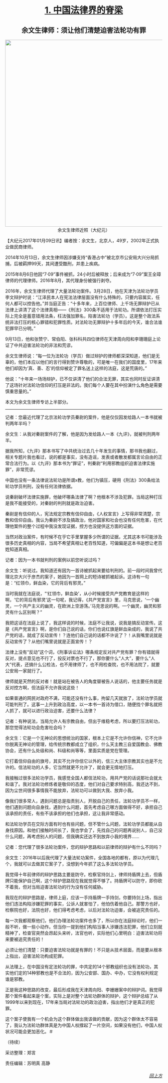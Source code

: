 <a name=top>
<h1 align="center"><a href=#1>1. 中国法律界的脊梁</a><br></h1>
<a name=1>
<h2 align="center"><b>余文生律师：须让他们清楚迫害法轮功有罪</b></h2>
<div align="center"><img src="img/Yu-wensheng-600.jpg" width=600></div>
<div align="center">余文生律师近照（大纪元）</div><p>
【大纪元2017年01月09日讯】编者按：余文生，北京人，49岁，2002年正式执业做民商律师。

2014年10月13日，余文生律师因涉嫌支持“香港占中”被北京市公安局大兴分局抓捕，后被羁押99天，其间遭受酷刑，并患上疾病。

2015年8月6日他因“7‧09”事件被抓，24小时后被释放；后来成为“7‧09”案王全璋律师的代理律师。2016年8月，其代理身份被强行剥夺。

2016年，余文生律师代理了大量法轮功案件。3月28日，他在天津为法轮功学员李文辩护时说：“江泽民本人在宪法法律层面没有什么特殊的，只要内容属实，任何人都可以控告他。”并当庭正告：“十多年来，上百位律师、上千场无罪辩护已从法律上讲清了这个法律真相——《刑法》300条不适用于法轮功。所谓依法打压实际上完全是蓄意错用法条，枉法强加罪名，陷害法轮功（学员）。这是整个政法系统非法打压的核心罪错和犯罪性质。对法轮功无罪辩护十多年后的今天，谁合法谁犯罪早已分明。”

9月13日，他和张赞宁、常伯阳、张科科共四位律师在天津周向阳和李珊珊庭上论证了中共迫害法轮功的非法和荒谬。

余文生律师说：“每一位为法轮功（学员）做过辩护的律师都深深知道，他们是无辜的，他们本应以他们的言行得到赞许尊敬的，可是唯一在我们的国度里，17年来他们却因为‘真、善、忍’的信仰被定了罪名送上这样的法庭，这是荒唐的。”

他说：“十年来一场场辩护，已不仅讲清了他们的合法无罪，其实也同时反证讲清了这场针对法轮功信仰的打压是非法的。我们每个人要在其中扮演什么角色是需要慎重思量的。”

本文为余文生律师专访上半部分。

* * *

记者：您最近代理了北京法轮功学员秦尉的案件，他是仅仅因发给路人一本书就被判两年半吗？

余文生：从我对秦尉案件的了解，他是因为发给路人一本《九评》，就被判刑两年半。

据我所知，《九评》那本书写了中共统治过去几十年发生的事情，那书我也翻过，相关专题片我也看过，说的都是事实，没有造谣，发表或者散发都属言论自由的正常合法行为。以《九评》那本书为“罪证”，判秦尉“利用邪教组织迫害法律实施罪”，非常荒谬。

中国也没有一条法律说法轮功是所谓x教，他们为镇压，硬用《刑法》300条给法轮功学员判刑，没有任何法律依据。

说秦尉破坏法律实施罪，他破坏哪条法律了啊？他根本不涉及犯罪。当局这种打压是我不能接受的，对秦尉的判刑就是政治迫害。

秦尉是有信仰的人，宪法规定宗教有信仰自由，《人权宣言》上写得非常清楚，宗教和信仰自由。我认为秦尉不涉及搞政治，他对国家和社会也没有任何危害，在代理他案件的整个过程中我没发现证据，控方也没提供这方面的证据。

当然对政治案件，有时候不在乎它手里掌握多少所谓的证据，尤其这本书可能涉及很多历史真相的内容，当局不希望真相让老百性知道，可偏偏是这本书是想让老百姓知道真相。

记者：因为一本书就判刑的案例以前您听说过吗？

余文生：听说过。我知道还有因为一首诗被抓起来要给判刑的。前一段时间我曾代理北京大兴于彦杰的案子，她因为一首网上的短诗被抓被起诉。这诗有一句是：“红领巾，鲜血染，它的背后有邪灵。”

当时我就在法庭说，“‘红领巾，鲜血染’，从小时候接受共产党教育是这样的啊，‘它的背后有邪灵’这一句呢，我记得，《共产党宣言》里，马克思说，‘一个幽灵，一个共产主义的幽灵，在欧洲上空游荡。’马克思说的啊。一个幽灵，幽灵和邪灵有什么区别啊？”

我把这话在法庭上说了，我这样说的时候，法庭不让我说，说我是搞反动宣传。这是《共产党宣言》啊，是你们自己说的话，你们也说红旗是鲜血染成的，我说了共产党的话，就成了反动宣传！？连他们自己说的话都不许说了？！从我嘴里说就是反动宣传了？从他们嘴里说就是正面宣传！？

法律上没有“反动”这个词，《刑事诉讼法》哪条规定反对共产党有罪？你有错就得反对，提点意见也不行了，投反对票也不行了，那你要什么“人大”，要什么“人大”代表，还搞什么公检法，也不用律师了，也不用检查院，也不用法院了，就要公安局一家就行了。

律师就是天然的反对者！就是站在被告人的角度替被告人说话的，他主要任务就是反对控方啊，但法庭不允许我说这些！

如果普通的网民对政府不满，可能还没有什么事，拘留几天就放了，法轮功学员就可能判刑了。这事一上升到政治高度，以一本书一首诗为借口，随便找个罪名就把人抓了，就可以进行政治迫害，还要什么法律？

记者：有种说法，当局允许人有宗教自由，但出于维稳考虑，所以要打压法轮功，那您觉得法轮功会危害社会吗？

余文生：它是一个无神论的思想统治的国家，根本上它是不允许你信神，它不允许你脱离无神论的管理，给传统宗教都成立了组织，什么天主教三自爱国教会、佛教协会，还有什么处级和尚、科级和尚等等，里面实质是党在管理。

它打着信仰自由的旗号，其实不允许你信它以外的，信三大主体宗教其实也是不允许的。信法轮功的人多，它当然就更不允许了，就会更无情地打压。

我接触过很多法轮功学员，我感觉全国人都信法轮功，用共产党的话说那社会就太和谐了。我对法轮功修炼者是敬仰的态度，他们对自己要求特别高，我还达不到，因为尘世间很多事情我不能放弃，法轮功可以做到大我、放弃小我。

像我们很多常人，遇到问题总是指责别人，开脱自己的责任，法轮功学员不一样，他们遇到问题向自身找，遇到什么问题，首先考虑自己哪方面做得不好，承担自己该承担的责任，有些不该承担的他们也承担，这让我非常感动。

和法轮功学员在交际方面有时也有些问题，但不管什么问题，法轮功学员都能从自身找原因。和他们接触时间长了，我也学会了，先找自己的问题再说别人，自己没什么问题，再考虑别人的问题，但我确实还达不到放弃小我的境界……

记者：您代理了很多法轮功案件，您的辩护思路和以前律师的辩护有什么不同吗？

余文生：2016年以后我代理了大量法轮功案件，全国各地的都有，原以为代理几个，我就可以去做其它案子了，没想到今年抓了这么多法轮功学员。

我觉得十年前律师的辩护思路主要是防守。检察官持剑上，律师持盾牌上去，但盾牌只能保护自己啊，这个辩护思路现在我就觉得不够了。持盾牌可以防守，即你砍不着我，但对当局迫害法轮功的行为没有任何威胁。

我现在的辩护思路是，律师上庭，应该一手持盾牌一手持剑，你要持剑上场，指出他们违法构陷涉嫌犯罪的事实，公诉人就害怕了，他怕伤着他自己。那警方也好，检察院也好，法院也好，他们得考虑考虑，以后对法轮功迫害，会被追究责任的。

每一次我都观察他们，他们办理法轮功案件也多了，所以你在法庭辩论时，他们一般不听，做一些小动作。但当你一提到他们构陷当事人涉嫌违法犯罪，他们立刻就精神了，检查官突然会昂起头来听，法官也听，实际他们心里明白：迫害法轮功将来要被追究责任的！

必须让他们清楚：只要迫害法轮功就是有罪的！不只是从技术层面，而是要从根本上指出，迫害法轮功构成犯罪。

从法理上，在中国没有定法轮功的罪，中共定的14个邪教组织也没有法轮功，其实他们定的14种邪教也是不合法的，因为公安部、国办、中办，它没有权利规定谁是邪教。

正是我这种思路的改变，最后形成我在天津周向阳、李姗姗案中的辩护词。我觉得那个案件看起来是个案，实际上是对整个法轮功群体的辩护，这个辩护总结了从1999年以来到现在，17年来当局对法轮功的政治迫害，指出他们才是真正的犯罪。

这个案子使我有一个机会为这个群体做出我该做的贡献，因为这个群体太不容易了，我认为法轮功群体真是为中国人权撑起了一片空间，如果没有他们，中国人权状况可能会更加恶化。＃

（待续）

采访整理：郑言

责任编辑：苏明真 高静


<a target="_blank" href=#top><h6 align="right">回上方</h6></a>

